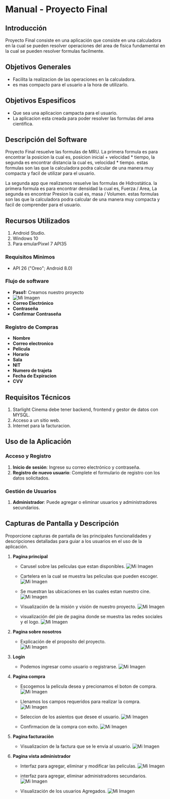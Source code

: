 # Manual - Proyecto Final

## Introducción
Proyecto Final consiste en una aplicación que consiste en una calculadora en la cual se pueden resolver operaciones del area de fisica fundamental en la cual se pueden resolver formulas facilmente.

## Objetivos Generales
- Facilita la realizacion de las operaciones en la calculadora.
-  es mas compacto para el usuario a la hora de utilizarlo.

## Objetivos Espesificos
- Que sea una aplicacion campacta para el usuario.
- La aplicacion esta creada para poder resolver las formulas del area cientifica.

## Descripción del Software
Proyecto Final resuelve las formulas de MRU. La primera formula es para encontrar la posicion la cual es, posicion inicial + velocidad * tiempo, la segunda es encontrar distancia la cual es, velocidad * tiempo. estas formulas son las que la calculadora podra calcular de una manera muy compacta y facil de utilizar para el usuario. 

La segunda app que realizamos resuelve las formulas de Hidrostática. la primera formula es para encontrar densidad la cual es, Fuerza / Area, La segunda es encontrar Presion la cual es, masa / Volumen. estas formulas son las que la calculadora podra calcular de una manera muy compacta y facil de comprender para el usuario.

## Recursos Utilizados
1. Android Studio.
2. Windows 10
3. Para emularPixwl 7 API35

### Requisitos Minimos
- API 26 ("Oreo"; Android 8.0)
  
### Flujo de software
- **Paso1:** Creamos nuestro proyecto
- ![Mi Imagen](imagenes/)
- **Correo Electrónico**
- **Contraseña**
- **Confirmar Contraseña**
  
### Registro de Compras
- **Nombre**
- **Correo electronico**
- **Pelicula**
- **Horario**
- **Sala**
- **NIT**
- **Numero de trajeta**
- **Fecha de Expiracion**
- **CVV**
  
## Requisitos Técnicos
1. Starlight Cinema debe tener backend, frontend y gestor de datos con MYSQL.
2. Acceso a un sitio web.
3. Internet para la facturacion.

## Uso de la Aplicación
### Acceso y Registro
1. **Inicio de sesión**: Ingrese su correo electrónico y contraseña.
2. **Registro de nuevo usuario**: Complete el formulario de registro con los datos solicitados.

### Gestión de Usuarios
1. **Administrador**: Puede agregar o eliminar usuarios y administradores secundarios.

## Capturas de Pantalla y Descripción
Proporcione capturas de pantalla de las principales funcionalidades y descripciones detalladas para guiar a los usuarios en el uso de la aplicación.
1. **Pagina principal**
   
   - Carusel sobre las peliculas que estan disponibles.
   ![Mi Imagen](imagenes/1.jpg)
   
   - Cartelera en la cual se muestra las peliculas que pueden escoger. 
   ![Mi Imagen](imagenes/2.jpg)

   - Se muestran las ubicaciones en las cuales estan nuestro cine.
   ![Mi Imagen](imagenes/3.jpg)

   - Visualización de la misión y visión de nuestro proyecto.
   ![Mi Imagen](imagenes/4.jpg)

   - visualización del pie de pagina donde se muestra las redes sociales y el logo.
   ![Mi Imagen](imagenes/5.jpg)
   
3. **Pagina sobre nosotros**
   - Explicación de el proposito del proyecto.  
   ![Mi Imagen](imagenes/6.jpg)

5. **Login**
   
   - Podemos ingresar como usuario o registrarse.
   ![Mi Imagen](imagenes/7.jpg)

7. **Pagina compra**
   
   - Escogemos la pelicula desea y precionamos el boton de compra.
    ![Mi Imagen](imagenes/8.jpg)

   - Llenamos los campos requeridos para realizar la compra. 
    ![Mi Imagen](imagenes/9.jpg)

   - Seleccion de los asientos que desee el usuario. 
    ![Mi Imagen](imagenes/10.jpg)

   - Confirmacion de la compra con exito.
    ![Mi Imagen](imagenes/11.jpg)

9. **Pagina facturaciòn**

   - Visualizacion de la factura que se le envia al usuario.
    ![Mi Imagen](imagenes/12.jpg)

11. **Pagina vista administrador**

    - Interfaz para agregar, eliminar y modificar las peliculas.
    ![Mi Imagen](imagenes/1.1.jpg)

    - interfaz para agregar, eliminar administradores secundarios. 
    ![Mi Imagen](imagenes/1.2.jpg)

    - Visualización de los usuarios Agregados.
    ![Mi Imagen](imagenes/1.3.jpg)

